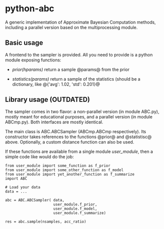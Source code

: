 python-abc
==========

A generic implementation of Approximate Bayesian Computation methods, including
a parallel version based on the multiprocessing module.


Basic usage
-----------

A frontend to the sampler is provided. All you need to provide is a python module exposing functions:

* *prior(hparams)*
	return a sample @params@ from the prior

* *statistics(params)*
	return a sample of the statistics (should be a dictionary, like @{'avg': 1.02, 'std': 0.201}@


Library usage (OUTDATED)
------------------------

The sampler comes in two flavor: a non-parallel version (in module ABC.py), mostly meant
for educational purposes,  and a parallel version (in module ABCmp.py). Both interfaces are mostly identical.

The main class is ABC.ABCSampler (ABCmp.ABCmp respectively). Its constructor takes references to the functions 
@prior@ and @statistisc@ above. Optionally, a custom distance function can also be used.

If these functions are available from a single module *user_module*, then a
simple code like would do the job:

    from user_module import some_function as f_prior
    from user_module import some_other_function as f_model
    from user_module import yet_another_function as f_summarize
    import ABC

    # Load your data
    data = ...

    abc = ABC.ABCSampler( data, 
                          user_module.f_prior, 
                          user_module.f_model,
                          user_module.f_summarize)
    
    res = abc.sample(nsamples, acc_ratio)

